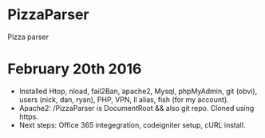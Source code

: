 # PizzaParser
Pizza parser

# February 20th 2016
- Installed Htop, nload, fail2Ban, apache2, Mysql, phpMyAdmin, git (obvi), users (nick, dan, ryan), PHP, VPN, ll alias, fish (for my account).
- Apache2: /PizzaParser is DocumentRoot && also git repo. Cloned using https.
- Next steps: Office 365 integegration, codeigniter setup, cURL install.
